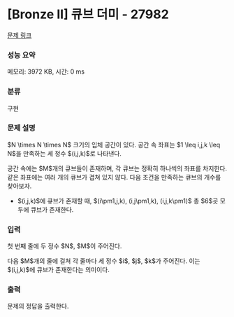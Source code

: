 # [Bronze II] 큐브 더미 - 27982 

[문제 링크](https://www.acmicpc.net/problem/27982) 

### 성능 요약

메모리: 3972 KB, 시간: 0 ms

### 분류

구현

### 문제 설명

<p>$N \times N \times N$ 크기의 입체 공간이 있다. 공간 속 좌표는 $1 \leq i,j,k \leq N$을 만족하는 세 정수 $(i,j,k)$로 나타낸다.</p>

<p>공간 속에는 $M$개의 큐브들이 존재하며, 각 큐브는 정확히 하나씩의 좌표를 차지한다. 같은 좌표에는 여러 개의 큐브가 겹쳐 있지 않다. 다음 조건을 만족하는 큐브의 개수를 찾아보자.</p>

<ul>
	<li>$(i,j,k)$에 큐브가 존재할 때, $(i\pm1,j,k), (i,j\pm1,k), (i,j,k\pm1)$ 총 $6$곳 모두에 큐브가 존재한다.</li>
</ul>

### 입력 

 <p>첫 번째 줄에 두 정수 $N$, $M$이 주어진다.</p>

<p>다음 $M$개의 줄에 걸쳐 각 줄마다 세 정수 $i$, $j$, $k$가 주어진다. 이는 $(i,j,k)$에 큐브가 존재한다는 의미이다.</p>

### 출력 

 <p>문제의 정답을 출력한다.</p>

